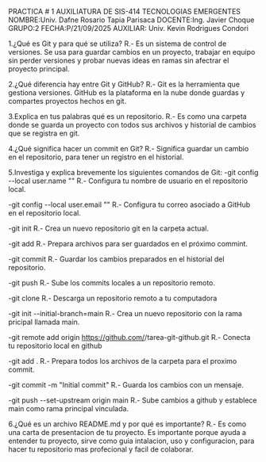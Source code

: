 PRACTICA # 1
AUXILIATURA DE SIS-414 TECNOLOGIAS EMERGENTES
NOMBRE:Univ. Dafne Rosario Tapia Parisaca
DOCENTE:Ing. Javier Choque
GRUPO:2 FECHA:P/21/09/2025
AUXILIAR: Univ. Kevin Rodrigues Condori

1.¿Qué es Git y para qué se utiliza?
R.- Es un sistema de control de versiones.
Se usa para guardar cambios en un proyecto, trabajar en equipo sin perder versiones y probar nuevas ideas en ramas sin afectrar el proyecto principal.

2.¿Qué diferencia hay entre Git y GitHub?
R.- Git es la herramienta que gestiona versiones.
GitHub es la plataforma en la nube donde guardas y compartes proyectos hechos en git.

3.Explica en tus palabras qué es un repositorio. 
R.- Es como una carpeta donde se guarda un proyecto con todos sus archivos y historial de cambios que se registra en git. 

4.¿Qué significa hacer un commit en Git?
R.- Significa guardar un cambio en el repositorio, para tener un registro en el historial.

5.Investiga y explica brevemente los siguientes comandos de Git:
-git config --local user.name "<GitHub user name>"
R.- Configura tu nombre de usuario en el repositorio local.

-git config --local user.email "<GitHub email>"
R.- Configura tu correo asociado a GitHub en el repositorio local.

-git init
R.- Crea un nuevo repositorio git en la carpeta actual.

-git add
R.- Prepara archivos para ser guardados en el próximo commint.

-git commit
R.- Guardar los cambios preparados en el historial del repositorio.

-git push
R.- Sube los commits locales a un repositorio remoto.

-git clone
R.- Descarga un repositorio remoto a tu computadora

-git init --initial-branch=main
R.- Crea un nuevo repositorio con la rama pricipal llamada main.

-git remote add origin https://github.com/<user-name>/tarea-git-github.git
R.- Conecta tu repositorio local en github

-git add .
R.- Prepara todos los archivos  de la carpeta para el proximo commit.

-git commit -m "Initial commit"
R.- Guarda los cambios con un mensaje.

-git push --set-upstream origin main
R.- Sube cambios a github y establece main como rama principal vinculada.

6.¿Qué es un archivo README.md y por qué es importante?
R.- Es como una carta de presentacion  de tu proyecto.
Es importante porque ayuda a entender tu proyecto, sirve como guia intalacion, uso y configuracion, para hacer tu repositorio mas profecional y facil de colaborar.

